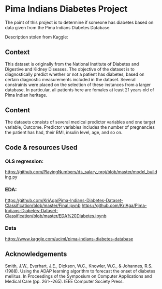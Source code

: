 # Pima Indians Diabetes Project
 The point of this project is to determine if someone has diabetes based on data given from the Pima Indians Diabetes Database. 

 Description stolen from Kaggle: 

## Context
This dataset is originally from the National Institute of Diabetes and Digestive and Kidney Diseases. The objective of the dataset is to diagnostically predict whether or not a patient has diabetes, based on certain diagnostic measurements included in the dataset. Several constraints were placed on the selection of these instances from a larger database. In particular, all patients here are females at least 21 years old of Pima Indian heritage.

## Content
The datasets consists of several medical predictor variables and one target variable, Outcome. Predictor variables includes the number of pregnancies the patient has had, their BMI, insulin level, age, and so on.

## Code & resources Used
### OLS regression:
https://github.com/PlayingNumbers/ds_salary_proj/blob/master/model_building.py
### EDA:
https://github.com/KriAga/Pima-Indians-Diabetes-Dataset-Classification/blob/master/Final.ipynb
https://github.com/KriAga/Pima-Indians-Diabetes-Dataset-Classification/blob/master/EDA%20Diabetes.ipynb
### Data
https://www.kaggle.com/uciml/pima-indians-diabetes-database

## Acknowledgements
Smith, J.W., Everhart, J.E., Dickson, W.C., Knowler, W.C., & Johannes, R.S. (1988). Using the ADAP learning algorithm to forecast the onset of diabetes mellitus. In Proceedings of the Symposium on Computer Applications and Medical Care (pp. 261--265). IEEE Computer Society Press.

